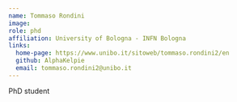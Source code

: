 ```yaml
---
name: Tommaso Rondini
image:
role: phd
affiliation: University of Bologna - INFN Bologna
links:
  home-page: https://www.unibo.it/sitoweb/tommaso.rondini2/en
  github: AlphaKelpie
  email: tommaso.rondini2@unibo.it
---
```


PhD student
